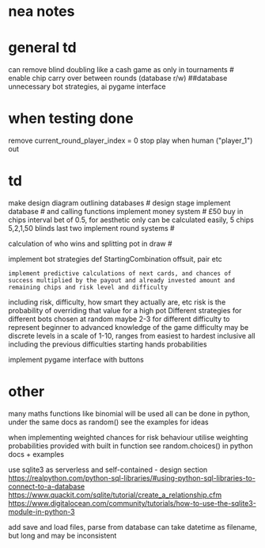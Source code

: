 # nea notes 


# general td
can remove blind doubling like a cash game as only in tournaments #
enable chip carry over between rounds (database r/w) ##database unnecessary
bot strategies, ai
pygame interface

# when testing done
remove current_round_player_index = 0
stop play when human ("player_1") out

# td
make design diagram outlining databases # design stage
implement database # and calling functions
implement money system # £50 buy in chips interval bet of 0.5, for aesthetic only can be calculated easily, 5 chips 5,2,1,50 blinds last two 
implement round systems #

calculation of who wins  and splitting pot in draw #

implement bot strategies
    def StartingCombination
        offsuit, pair etc

    implement predictive calculations of next cards, and chances of success multiplied by the payout and already invested amount and remaining chips and risk level and difficulty
including risk, difficulty, how smart they actually are, etc
    risk is the probability of overriding that value for a high pot
Different strategies for different bots chosen at random maybe 2-3 for different difficulty to represent beginner to advanced knowledge of the game
difficulty may be discrete levels in a scale of 1-10, ranges from easiest to hardest inclusive all including the previous difficulties
starting hands probabilities

implement pygame interface with buttons

# other
many maths functions like binomial will be used
    all can be done in python, under the same docs as random()
    see the examples for ideas

when implementing weighted chances for risk behaviour
    utilise weighting probabilities provided with built in function
    see random.choices() in python docs + examples

use sqlite3 as serverless and self-contained - design section
    https://realpython.com/python-sql-libraries/#using-python-sql-libraries-to-connect-to-a-database
    https://www.quackit.com/sqlite/tutorial/create_a_relationship.cfm
    https://www.digitalocean.com/community/tutorials/how-to-use-the-sqlite3-module-in-python-3

    
add save and load files, parse from database
    can take datetime as filename, but long and may be inconsistent
